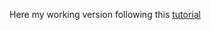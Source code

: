 Here my working version following this [tutorial](https://learn.microsoft.com/en-us/aspnet/core/tutorials/min-web-api?view=aspnetcore-8.0&tabs=visual-studio)
